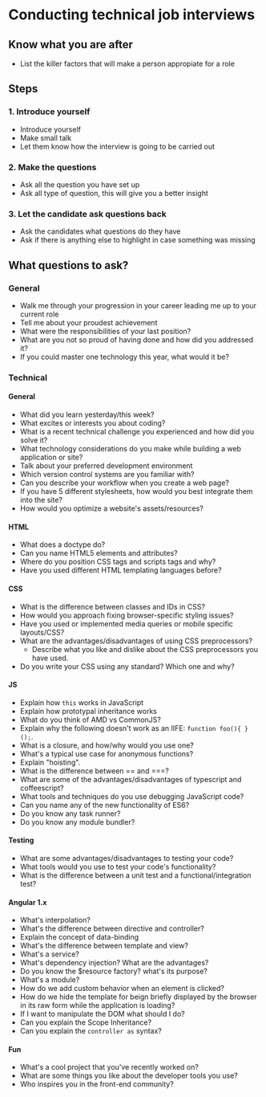 # Conducting technical job interviews
## Know what you are after
- List the killer factors that will make a person appropiate for a role

## Steps
### 1. Introduce yourself
- Introduce yourself
- Make small talk
- Let them know how the interview is going to be carried out

### 2. Make the questions
- Ask all the question you have set up
- Ask all type of question, this will give you a better insight

### 3. Let the candidate ask questions back
- Ask the candidates what questions do they have
- Ask if there is anything else to highlight in case something was missing

## What questions to ask?
### General
- Walk me through your progression in your career leading me up to your current role
- Tell me about your proudest achievement
- What were the responsibilities of your last position?
- What are you not so proud of having done and how did you addressed it?
- If you could master one technology this year, what would it be?

### Technical
#### General
- What did you learn yesterday/this week?
- What excites or interests you about coding?
- What is a recent technical challenge you experienced and how did you solve it?
- What technology considerations do you make while building a web application or site?
- Talk about your preferred development environment
- Which version control systems are you familiar with?
- Can you describe your workflow when you create a web page?
- If you have 5 different stylesheets, how would you best integrate them into the site?
- How would you optimize a website's assets/resources?

#### HTML
- What does a doctype do?
- Can you name HTML5 elements and attributes?
- Where do you position CSS tags and scripts tags and why?
- Have you used different HTML templating languages before?

#### CSS
- What is the difference between classes and IDs in CSS?
- How would you approach fixing browser-specific styling issues?
- Have you used or implemented media queries or mobile specific layouts/CSS?
- What are the advantages/disadvantages of using CSS preprocessors?
    - Describe what you like and dislike about the CSS preprocessors you have used.
- Do you write your CSS using any standard? Which one and why?

#### JS
- Explain how ```this``` works in JavaScript
- Explain how prototypal inheritance works
- What do you think of AMD vs CommonJS?
- Explain why the following doesn't work as an IIFE: ```function foo(){ }();```.
- What is a closure, and how/why would you use one?
- What's a typical use case for anonymous functions?
- Explain "hoisting".
- What is the difference between == and ===?
- What are some of the advantages/disadvantages of typescript and coffeescript?
- What tools and techniques do you use debugging JavaScript code?
- Can you name any of the new functionality of ES6?
- Do you know any task runner?
- Do you know any module bundler?

#### Testing
- What are some advantages/disadvantages to testing your code?
- What tools would you use to test your code's functionality?
- What is the difference between a unit test and a functional/integration test?

#### Angular 1.x
- What's interpolation?
- What's the difference between directive and controller?
- Explain the concept of data-binding
- What's the difference between template and view?
- What's a service?
- What's dependency injection? What are the advantages?
- Do you know the $resource factory? what's its purpose?
- What's a module?
- How do we add custom behavior when an element is clicked?
- How do we hide the template for beign briefly displayed by the browser in its raw form while the application is loading?
- If I want to manipulate the DOM what should I do?
- Can you explain the Scope Inheritance?
- Can you explain the ```controller as``` syntax?

#### Fun
- What's a cool project that you've recently worked on?
- What are some things you like about the developer tools you use?
- Who inspires you in the front-end community?